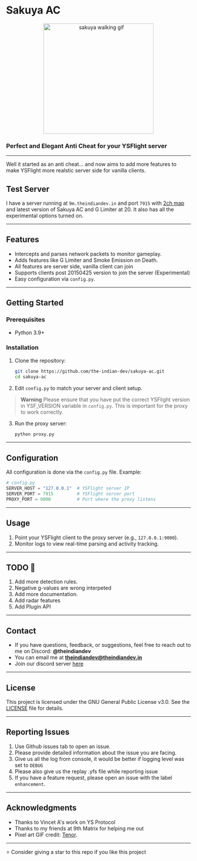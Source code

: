# **Sakuya AC**
<div align=center>
   <img src="https://media1.tenor.com/m/zqopwoNZBvIAAAAd/sakuemon-pixel-art.gif" alt="sakuya walking gif" width=300px>
</div>

### Perfect and Elegant Anti Cheat for your YSFlight server
---
Well it started as an anti cheat... and now aims to add more features to make YSFlight more realstic server side
for vanilla clients.

## Test Server

I have a server running at ``9m.theindiandev.in`` and port ``7915``
with [2ch map](https://w.atwiki.jp/ysflight/pages/26.html) and latest version of
Sakuya AC and G Limiter at 20. It also has all the experimental options turned on.

---

## **Features**
- Intercepts and parses network packets to monitor gameplay.
- Adds features like G Limiter and Smoke Emission on Death.
- All features are server side, vanilla client can join
- Supports clients post 20150425 version to join the server (Experimental)
- Easy configuration via `config.py`.

---

## **Getting Started**

### **Prerequisites**
- Python 3.9+

### **Installation**
1. Clone the repository:
   ```bash
   git clone https://github.com/the-indian-dev/sakuya-ac.git
   cd sakuya-ac
   ```

2. Edit `config.py` to match your server and client setup.
> **Warning**
> Please ensure that you have put the correct YSFlight version in YSF_VERSION variable in `config.py`. This is important for the proxy to work correctly.

3. Run the proxy server:
   ```bash
   python proxy.py
   ```
---

## **Configuration**
All configuration is done via the `config.py` file. Example:

```python
# config.py
SERVER_HOST = "127.0.0.1"  # YSFlight server IP
SERVER_PORT = 7915         # YSFlight server port
PROXY_PORT = 9000          # Port where the proxy listens
```

---

## **Usage**
1. Point your YSFlight client to the proxy server (e.g., `127.0.0.1:9000`).
2. Monitor logs to view real-time parsing and activity tracking.

---
## **TODO :memo:**
1. Add more detection rules.
2. Negative g-values are wrong interpeted
3. Add more documentation.
4. Add radar features
5. Add Plugin API
---

## **Contact**
- If you have questions, feedback, or suggestions, feel free to reach out to me on Discord: **@theindiandev**
- You can email me at **theindiandev@theindiandev.in**
- Join our discord server [here](https://discord.gg/CgEdmBQQMr)
---

## **License**
This project is licensed under the GNU General Public License v3.0. See the [LICENSE](LICENSE) file for details.

---

## **Reporting Issues**
1. Use Github issues tab to open an issue.
2. Please provide detailed information about the issue you are facing.
3. Give us all the log from console, it would be better if logging level was set to ``DEBUG``
4. Please also give us the replay .yfs file while reporting issue
5. If you have a feature request, please open an issue with the label `enhancement`.
---

## **Acknowledgments**
- Thanks to Vincet A's work on YS Protocol
- Thanks to my friends at 9th Matrix for helping me out
- Pixel art GIF credit: [Tenor](https://tenor.com/view/sakuemon-pixel-art-touhou-sakuya-maid-gif-27137533).

---
:star: Consider giving a star to this repo if you like this project

